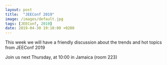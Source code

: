 ```yaml
---
layout: post
title:  "JEEConf 2019"
image: /images/default.jpg
tags: [JEEConf, 2019]
date: 2019-04-30 19:10:00 +0200
---
```


This week we will have a friendly discussion about the trends and hot topics from JEEConf 2019[]()

Join us next Thursday, at 10:00 in Jamaica (room 223)